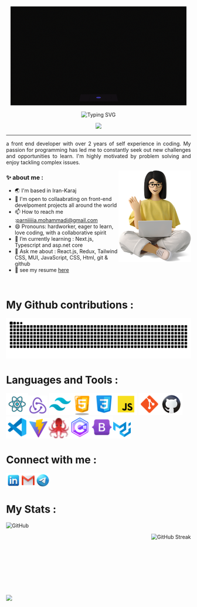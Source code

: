 <p align=center><img src="./src/glass.gif"/></p>
<p align="center"><img src="https://readme-typing-svg.demolab.com?font=Protest+Riot&size=30&duration=6000&pause=1000&color=F77A1F&random=false&width=435&lines=Hello%2C+I'm+Parnia+Mohammadi;Welcome+to+my+Github+profile" alt="Typing SVG" /></p>
<p align="center">
  <img src="https://visitcount.itsvg.in/api?id=Parnia-mohammadi&label=Profile%20Views&color=2&icon=5&pretty=false" />
</p>
<hr/>
<p style="text-align:justify;">a front end developer with over 2 years of self experience in coding. My passion for programming has led me to constantly seek out new challenges and opportunities to learn. I'm highly motivated by problem solving and enjoy tackling complex issues.</p>
<p><img align="right" src="./src/sitter.png" height="250" /></p>
<h3>✨ about me :</h3>
<ul>
  <li> 🌏 I'm based in Iran-Karaj</li>
  <li> 🤝 I'm open to collaabrating on front-end develpoment projects all around the world</li>
  <li> 📫 How to reach me :<a href="mailto:parniiiiia.mohammadi@gmail.com">parniiiiia.mohammadi@gmail.com</a></li>
  <li> 😄 Pronouns: hardworker, eager to learn, love coding, with a collaborative spirit</li>
  <li> 🌱 I’m currently learning : Next.js, Typescript and asp.net core</li>
  <li>  💬 Ask me about : React.js, Redux, Tailwind CSS, MUI, JavaScript, CSS, Html, git & github</li>
  <li> 💬 see my resume <a href="https://mstorage2.jobinjacdn.com/records/files/uploads/documents/6fd0b27d-7e9a-45bb-a2b4-41843bf59bcf.pdf?requester=352e3233372e352e313238&resource=753a32323033343630&from=63765f7472616e73&X-Amz-Content-Sha256=e3b0c44298fc1c149afbf4c8996fb92427ae41e4649b934ca495991b7852b855&X-Amz-Algorithm=AWS4-HMAC-SHA256&X-Amz-Credential=oetSom924MQvtCRu9N6vvQ4bt8cG9HSpRnxWU756SyWy5NVt6nTpmfA9aV2b%2F20240414%2F%2Fs3%2Faws4_request&X-Amz-Date=20240414T122425Z&X-Amz-SignedHeaders=host&X-Amz-Expires=1800&X-Amz-Signature=35baf8737a5f22aa8889aa43b004febeb6b93accaf8c0059f2a656a6c1e6da6b">here</a></li>
</ul>
<br/>
<h1>My Github contributions :</h1>
<picture>
  <source media="(prefers-color-scheme: dark)" srcset="https://raw.githubusercontent.com/Parnia-mohammadi/Parnia-mohammadi/output/github-contribution-grid-snake-dark.svg">
  <source media="(prefers-color-scheme: light)" srcset="https://raw.githubusercontent.com/parnia-mohammadi/Parnia-mohammadi/output/github-contribution-grid-snake.svg">
  <img alt="github contribution grid snake animation" src="https://raw.githubusercontent.com/Parnia-mohammadi/Parnia-mohammadi/output/github-contribution-grid-snake.svg">
</picture>
<h1>Languages and Tools :</h1>
<p><img src="./src/react-jspng.png" width="60"/><img src="./src/redux-48.png" width="53"/> <img src="./src/tailwind.png" width="60"/><img src="./src/html.png" width="60"/><img src="./src/css.png" width="60"/><img src="./src/javascriptb.png" width="60"/>
<img src="./src/git.png" width="60"/><img src="./src/github.png" width="60"/><img src="./src/vscode.png" width="60"/><img src="./src/vite-logo.png" width="56"/><img src="./src/logos--testing-library.svg" width="55"/><img src="./src/c sharp.png" width="60"/><img src="./src/bootstrap.png" width="60"/><img src="./src/MUI.png" width="50"/></p>
<h1>Connect with me :</h1>
<p>
  <a href="https://www.linkedin.com/in/parnia-mohammadi-1a7552227"><img src="./src/linkedin.png" width="40"/></a><a href="mailto:parniiiiia.mohammadi@gmail.com"><img src="./src/gmail.png" width="40"/></a><a href="https://t.me/Parnia_mohammadi"><img src="./src/telegram.png" width="40"/></a></p>
<h1>My Stats :</h1>
<p><img src="https://github-readme-stats.vercel.app/api?username=Parnia-mohammadi&show_icons=true&theme=highcontrast" alt="GitHub"/></p>
<p><img align="right" src="https://streak-stats.demolab.com?user=Parnia-mohammadi&theme=yellowdark" alt="GitHub Streak" /></p>
<br/>
<br/>
<br/>
<br/>
<br/>
<br/>
<br/>
<br/>
<br/>
<p><img align="left" src="https://github-readme-stats.vercel.app/api/top-langs/?username=Parnia-mohammadi&layout=compact&theme=highcontrast"/></p>
<!--
Here are some ideas to get you started:

- 🔭 I’m currently working on ...
- 🌱 I’m currently learning ...
- 👯 I’m looking to collaborate on ...
- 🤔 I’m looking for help with ...
- 💬 Ask me about ...
- 📫 How to reach me: ...
- 😄 Pronouns: ...
- ⚡ Fun fact: ...
-->
